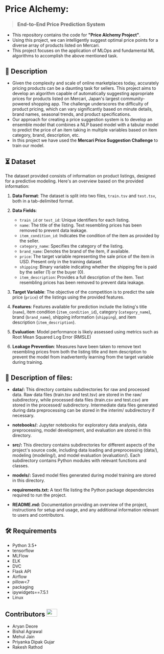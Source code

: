 # Price Alchemy: 
> ### End-to-End Price Prediction System

- This repository contains the code for **"Price Alchemy Project"**.
- Using this project, we can intelligently suggest optimal price points for a diverse array of products listed on Mercari.
- This project focuses on the application of MLOps and fundamental ML algorithms to accomplish the above mentioned task.
  
## 📝 Description
- Given the complexity and scale of online marketplaces today, accurately pricing products can be a daunting task for sellers. This project aims to develop an algorithm capable of automatically suggesting appropriate prices for products listed on Mercari, Japan's largest community-powered shopping app. The challenge underscores the difficulty of product pricing, which can vary significantly based on minute details, brand names, seasonal trends, and product specifications.
- Our approach for creating a price suggestion system is to develop an ensemble model that combines a NLP based model with a tabular model to predict the price of an item taking in multiple variables based on item category, brand, description, etc.
- In this project we have used the **Mercari Price Suggestion Challenge** to train our model. 

## ⏳ Dataset
The dataset provided consists of information on product listings, designed for a predictive modeling. Here's an overview based on the provided information:

1. **Data Format**: The dataset is split into two files, `train.tsv` and `test.tsv`, both in a tab-delimited format.

2. **Data Fields**:
   - `train_id` or `test_id`: Unique identifiers for each listing.
   - `name`: The title of the listing. Text resembling prices has been removed to prevent data leakage.
   - `item_condition_id`: Indicates the condition of the item as provided by the seller.
   - `category_name`: Specifies the category of the listing.
   - `brand_name`: Denotes the brand of the item, if available.
   - `price`: The target variable representing the sale price of the item in USD. Present only in the training dataset.
   - `shipping`: Binary variable indicating whether the shipping fee is paid by the seller (1) or the buyer (0).
   - `item_description`: Provides a full description of the item. Text resembling prices has been removed to prevent data leakage.

3. **Target Variable**: The objective of the competition is to predict the sale price (`price`) of the listings using the provided features.

4. **Features**: Features available for prediction include the listing's title (`name`), item condition (`item_condition_id`), category (`category_name`), brand (`brand_name`), shipping information (`shipping`), and item description (`item_description`).

5. **Evaluation**: Model performance is likely assessed using metrics such as Root Mean Squared Log Error (RMSLE) 

6. **Leakage Prevention**: Measures have been taken to remove text resembling prices from both the listing title and item description to prevent the model from inadvertently learning from the target variable during training.

## 📝 Description of files:

- __data/:__ This directory contains subdirectories for raw and processed data. Raw data files (train.tsv and test.tsv) are stored in the raw/ subdirectory, while processed data files (train.csv and test.csv) are stored in the processed/ subdirectory. Intermediate data files generated during data preprocessing can be stored in the interim/ subdirectory if necessary.

- __notebooks/:__ Jupyter notebooks for exploratory data analysis, data preprocessing, model development, and evaluation are stored in this directory.

- __src/:__ This directory contains subdirectories for different aspects of the project's source code, including data loading and preprocessing (data/), modeling (modeling/), and model evaluation (evaluation/). Each subdirectory contains Python modules with relevant functions and classes.

- __models/:__ Saved model files generated during model training are stored in this directory.

- __requirements.txt:__ A text file listing the Python package dependencies required to run the project.

- __README.md:__ Documentation providing an overview of the project, instructions for setup and usage, and any additional information relevant to users and contributors.

## :hammer_and_wrench: Requirements
* Python 3.5+
* tensorflow
* MLFlow
* ELK
* DVC
* Flask API
* Airflow
* pillow<7
* packaging
* ipywidgets==7.5.1
* Linux

## Contributors <img src="https://raw.githubusercontent.com/TheDudeThatCode/TheDudeThatCode/master/Assets/Developer.gif" width=35 height=25> 
-	Aryan Deore
-	Bishal Agrawal
-	Mehul Jain 
-	Priyanka Dipak Gujar
-	Rakesh Rathod

